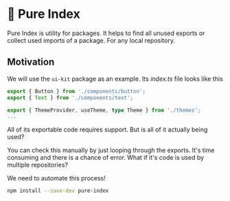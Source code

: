 # 🌿 Pure Index

Pure Index is utility for packages. It helps to find all unused exports or collect used imports of a package. For any local repository.

## Motivation

We will use the `ui-kit` package as an example. Its _index.ts_ file looks like this

```ts
export { Button } from './components/button';
export { Text } from './components/text';

export { ThemeProvider, useTheme, type Theme } from './themes';
...
```

All of its exportable code requires support. But is all of it actually being used?

You can check this manually by just looping through the exports. It's time consuming and there is a chance of error. What if it's code is used by multiple repositories?

We need to automate this process!

```sh
npm install --save-dev pure-index
```
